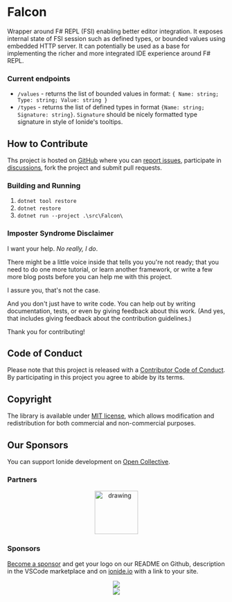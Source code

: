 # Falcon

Wrapper around F# REPL (FSI) enabling better editor integration. It exposes internal state of FSI session such as defined types, or bounded values using embedded HTTP server. It can potentially be used as a base for implementing the richer and more integrated IDE experience around F# REPL.

### Current endpoints

- `/values` - returns the list of bounded values in format: `{ Name: string; Type: string; Value: string }`
- `/types` - returns the list of defined types in format `{Name: string; Signature: string}`. `Signature` should be nicely formatted type signature in style of Ionide's tooltips.

## How to Contribute

Ths project is hosted on [GitHub](https://github.com/ionide/Falcon) where you can [report issues](https://github.com/ionide/Falcon/issues), participate in [discussions](https://github.com/ionide/Falcon/discussions), fork
the project and submit pull requests.

### Building and Running

1. `dotnet tool restore`
2. `dotnet restore`
3. `dotnet run --project .\src\Falcon\`

### Imposter Syndrome Disclaimer

I want your help. _No really, I do_.

There might be a little voice inside that tells you you're not ready; that you need to do one more tutorial, or learn another framework, or write a few more blog posts before you can help me with this project.

I assure you, that's not the case.

And you don't just have to write code. You can help out by writing documentation, tests, or even by giving feedback about this work. (And yes, that includes giving feedback about the contribution guidelines.)

Thank you for contributing!

## Code of Conduct

Please note that this project is released with a [Contributor Code of Conduct](CODE_OF_CONDUCT.md). By participating in this project you agree to abide by its terms.

## Copyright

The library is available under [MIT license](LICENSE.md), which allows modification and redistribution for both commercial and non-commercial purposes.

## Our Sponsors

You can support Ionide development on [Open Collective](https://opencollective.com/ionide). 

### Partners

<div align="center">

<a href="https://lambdafactory.io"><img src="https://cdn-images-1.medium.com/max/332/1*la7_YvDFvrtA720P5bYWBQ@2x.png" alt="drawing" width="100"/></a>

</div>

### Sponsors

[Become a sponsor](https://opencollective.com/ionide) and get your logo on our README on Github, description in the VSCode marketplace and on [ionide.io](https://ionide.io) with a link to your site.

<div align="center">
    <a href="https://ionide.io/sponsors.html">
        <img src="https://opencollective.com/ionide/tiers/silver-sponsor.svg?avatarHeight=120&width=1000&button=false"/>
        <br/>
        <img src="https://opencollective.com/ionide/tiers/bronze-sponsor.svg?avatarHeight=120&width=1000&button=false"/>
    </a>
</div>
